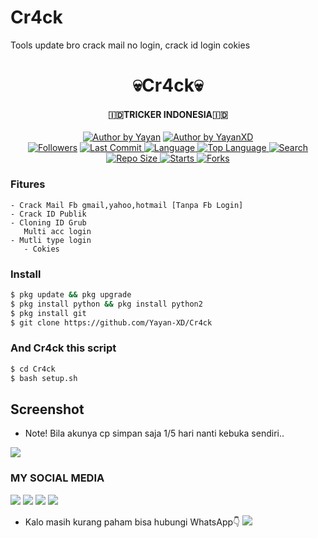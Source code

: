 # Cr4ck
Tools update bro crack mail no login, crack id login cokies

<h1 align="center">
    💀Cr4ck💀
</h1>
<h4 align="center">
  🇮🇩TRICKER INDONESIA🇮🇩
</h4>
<p align="center">
<a href="#"><img title="Author by Yayan" src="https://img.shields.io/badge/Coded%20By-YayanXD-brightgreen?"></a>
<a href="#"><img title="Author by YayanXD" src="https://img.shields.io/badge/Code%20-python2.7-blue?"></a>
<br>
<a href="https://github.com/Yayan-XD/followers">
<img title="Followers" src="https://img.shields.io/github/followers/Yayan-XD?label=Followers&color=blue&style=flat-square"></a>
<a href="https://github.com/Yayan-XD/termux-style/stargazers/">
  <a href="https://github.com/Yayan-XD/Cr4ck">
    <img alt="Last Commit" src="https://img.shields.io/github/last-commit/Yayan-XD/Cr4ck.svg"/>
  </a>
  <a href="https://github.com/Yayan-XD/Cr4ck">
    <img alt="Language" src="https://img.shields.io/github/languages/count/Yayan-XD/Cr4ck.svg"/>
  </a>
  <a href="https://github.com/Yayan-XD/Cr4ck">
    <img alt="Top Language" src="https://img.shields.io/github/languages/top/Yayan-XD/Cr4ck.svg"/>
  </a>
  <a href="https://github.com/Yayan-XD/Cr4ck">
    <img alt="Search" src="https://img.shields.io/github/search/Yayan-XD/Craker/Cr4ck.svg"/>
  </a>
  <a href="https://github.com/Yayan-XD/Cr4ck">
    <img alt="Repo Size" src="https://img.shields.io/github/repo-size/Yayan-XD/Cr4ck.svg"/>
  </a>
  <a href="https://github.com/Yayan-XD/Cr4ck">
    <img alt="Starts" src="https://img.shields.io/github/stars/Yayan-XD/Cr4ck.svg"/>
  </a>
  <a href="https://github.com/Yayan-XD/Cr4ck">
    <img alt="Forks" src="https://img.shields.io/github/forks/Yayan-XD/Cr4ck.svg"/>
  </a>
</div>
<p align="center">

### Fitures
```
- Crack Mail Fb gmail,yahoo,hotmail [Tanpa Fb Login]
- Crack ID Publik 
- Cloning ID Grub 
   Multi acc login
- Mutli type login
   - Cokies
```
### Install
```bash
$ pkg update && pkg upgrade
$ pkg install python && pkg install python2
$ pkg install git
$ git clone https://github.com/Yayan-XD/Cr4ck
```
### And Cr4ck this script
```bash
$ cd Cr4ck
$ bash setup.sh
```

## Screenshot
* Note! Bila akunya cp simpan saja 1/5 hari nanti kebuka sendiri..
<img src="https://github.com/Yayan-XD/Cr4ck/blob/main/Screenshot.png" />

### MY SOCIAL MEDIA
[![](https://img.shields.io/badge/Github-red?logo=Github&logoColor=red&labelColor=white)](https://github.com/Yayan-XD)
[![](https://img.shields.io/badge/Twitter-blue?logo=Twitter&logoColor=White&labelColor=white)](https://mobile.twitter.com/moch_xd)
[![](https://img.shields.io/badge/Facebook-blue?logo=Facebook&logoColor=blue&labelColor=white)](https://www.facebook.com/KM39453)
[![](https://img.shields.io/badge/Instagram-red?logo=Instagram&logoColor=red&labelColor=white)](https://www.instagram.com/yayanxd_/)
* Kalo masih kurang paham bisa hubungi WhatsApp👇
[![](https://img.shields.io/badge/Whatsapp-CHAT-green?logo=Whatsapp&logoColor=red&labelColor=white)](https://wa.me/6285603036683?text=Asalamualaikum+bang)
